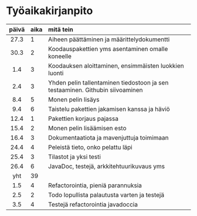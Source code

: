# Työaikakirjanpito

| päivä | aika | mitä tein  |
| :----:|:-----| :-----|
| 27.3  | 1    | Aiheen päättäminen ja määrittelydokumentti |
| 30.3  | 2    | Koodauspakettien yms asentaminen omalle koneelle |
| 1.4   | 3    | Koodauksen aloittaminen, ensimmäisten luokkien luonti |
| 2.4   | 3    | Yhden pelin tallentaminen tiedostoon ja sen testaaminen. Githubin siivoaminen|
| 8.4   | 5    | Monen pelin lisäys |
| 9.4   | 6    | Taistelu pakettien jakamisen kanssa ja häviö|
| 12.4  | 1    | Pakettien korjaus pajassa|
| 15.4  | 2    | Monen pelin lisäämisen esto|
| 16.4  | 3    | Dokumentaatiota ja mavenjuttuja toimimaan|
| 24.4  | 4    | Peleistä tieto, onko pelattu läpi | 
| 25.4  | 3    | Tilastot ja yksi testi |
| 26.4  | 6    | JavaDoc, testejä, arkkitehtuurikuvaus yms |
| yht   | 39   |  |
| 1.5   | 4    | Refactorointia, pieniä parannuksia |
| 2.5   | 2    | Todo lopullista palautusta varten ja testejä |
| 3.5   | 4    | Testejä refactorointia javadoccia|


